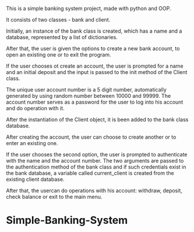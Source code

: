 This is a simple banking system project, made with python and OOP. 

It consists of two classes - bank and client. 

Initially, an instance of the bank class is created, which has a name and a database, represented by a list of dictionaries.

After that, the user is given the options to create a new bank account, to open an existing one or to exit the program.

If the user chooses ot create an account, the user is prompted for a name and an initial deposit and the input is passed to the init method of the Client class. 

The unique user account number is a 5 digit number, automatically generated by using random number between 10000 and 99999. The account number serves as a password for the user to log into his account and do operation with it. 

After the instantiation of the Client object, it is been added to the bank class database.

After creating the account, the user can choose to create another or to enter an existing one. 

If the user chooses the second option, the user is prompted to authenticate with the name and the account number. The two arguments are passed to the authentication method of the bank class and if such credentials exist in the bank database, a variable called current_client is created from the existing client database.

After that, the usercan do operations with his account: withdraw, deposit, check balance or exit to the main menu. 


# Simple-Banking-System
